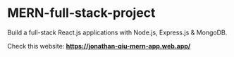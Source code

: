 # MERN-full-stack-project

Build a full-stack React.js applications with Node.js, Express.js & MongoDB.



Check this website: **https://jonathan-qiu-mern-app.web.app/**

